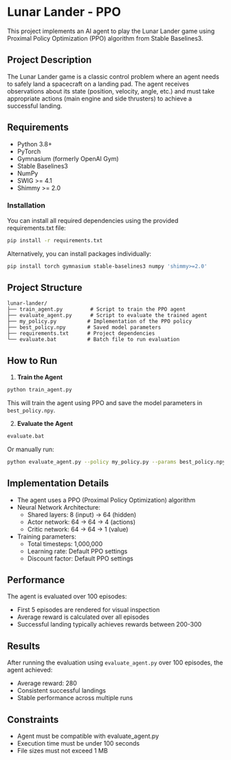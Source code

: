 # Lunar Lander - PPO

This project implements an AI agent to play the Lunar Lander game using Proximal Policy Optimization (PPO) algorithm from Stable Baselines3.

## Project Description

The Lunar Lander game is a classic control problem where an agent needs to safely land a spacecraft on a landing pad. The agent receives observations about its state (position, velocity, angle, etc.) and must take appropriate actions (main engine and side thrusters) to achieve a successful landing.

## Requirements

- Python 3.8+
- PyTorch
- Gymnasium (formerly OpenAI Gym)
- Stable Baselines3
- NumPy
- SWIG >= 4.1
- Shimmy >= 2.0

### Installation

You can install all required dependencies using the provided requirements.txt file:

```bash
pip install -r requirements.txt
```

Alternatively, you can install packages individually:
```bash
pip install torch gymnasium stable-baselines3 numpy 'shimmy>=2.0'
```

## Project Structure

```
lunar-lander/
├── train_agent.py         # Script to train the PPO agent
├── evaluate_agent.py      # Script to evaluate the trained agent
├── my_policy.py          # Implementation of the PPO policy
├── best_policy.npy       # Saved model parameters
├── requirements.txt      # Project dependencies
└── evaluate.bat          # Batch file to run evaluation
```

## How to Run

1. **Train the Agent**
```bash
python train_agent.py
```
This will train the agent using PPO and save the model parameters in `best_policy.npy`.

2. **Evaluate the Agent**
```bash
evaluate.bat
```
Or manually run:
```bash
python evaluate_agent.py --policy my_policy.py --params best_policy.npy
```

## Implementation Details

- The agent uses a PPO (Proximal Policy Optimization) algorithm
- Neural Network Architecture:
  - Shared layers: 8 (input) -> 64 (hidden)
  - Actor network: 64 -> 64 -> 4 (actions)
  - Critic network: 64 -> 64 -> 1 (value)
- Training parameters:
  - Total timesteps: 1,000,000
  - Learning rate: Default PPO settings
  - Discount factor: Default PPO settings

## Performance

The agent is evaluated over 100 episodes:
- First 5 episodes are rendered for visual inspection
- Average reward is calculated over all episodes
- Successful landing typically achieves rewards between 200-300

## Results

After running the evaluation using `evaluate_agent.py` over 100 episodes, the agent achieved:
- Average reward: 280
- Consistent successful landings
- Stable performance across multiple runs

## Constraints

- Agent must be compatible with evaluate_agent.py
- Execution time must be under 100 seconds
- File sizes must not exceed 1 MB
